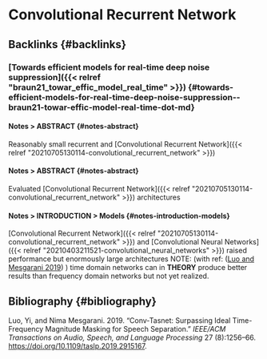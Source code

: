 # Convolutional Recurrent Network


## Backlinks {#backlinks}


### [Towards efficient models for real-time deep noise suppression]({{< relref "braun21_towar_effic_model_real_time" >}}) {#towards-efficient-models-for-real-time-deep-noise-suppression--braun21-towar-effic-model-real-time-dot-md}


#### Notes > ABSTRACT {#notes-abstract}

Reasonably small recurrent and [Convolutional Recurrent Network]({{< relref "20210705130114-convolutional_recurrent_network" >}})


#### Notes > ABSTRACT {#notes-abstract}

Evaluated [Convolutional Recurrent Network]({{< relref "20210705130114-convolutional_recurrent_network" >}}) architectures


#### Notes > INTRODUCTION > Models {#notes-introduction-models}

[Convolutional Recurrent Network]({{< relref "20210705130114-convolutional_recurrent_network" >}}) and [Convolutional Neural Networks]({{< relref "20210403211521-convolutional_neural_networks" >}})       raised performance but enormously large architectures      NOTE: (with ref: ([Luo and Mesgarani 2019](#orgaf35057)) ) time domain networks can       in **THEORY** produce better results than frequency domain networks       but not yet realized.


## Bibliography {#bibliography}

<a id="orgaf35057"></a>Luo, Yi, and Nima Mesgarani. 2019. “Conv-Tasnet: Surpassing Ideal Time-Frequency Magnitude Masking for Speech Separation.” _IEEE/ACM Transactions on Audio, Speech, and Language Processing_ 27 (8):1256–66. <https://doi.org/10.1109/taslp.2019.2915167>.
